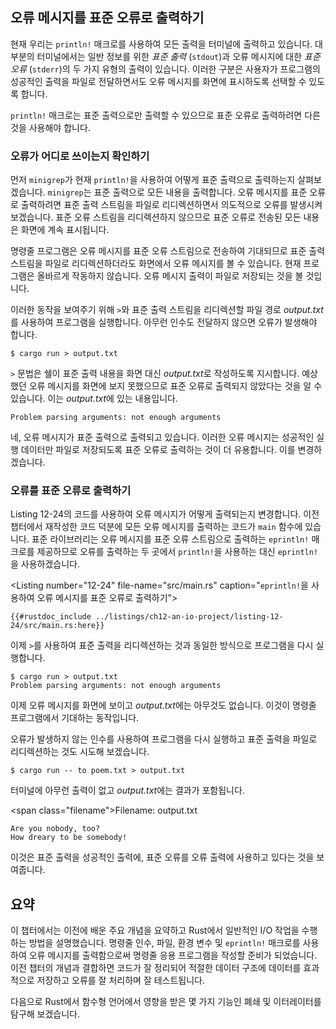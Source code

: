 ## 오류 메시지를 표준 오류로 출력하기

현재 우리는 `println!` 매크로를 사용하여 모든 출력을 터미널에 출력하고 있습니다. 대부분의 터미널에서는 일반 정보를 위한 *표준 출력* (`stdout`)과 오류 메시지에 대한 *표준 오류* (`stderr`)의 두 가지 유형의 출력이 있습니다. 이러한 구분은 사용자가 프로그램의 성공적인 출력을 파일로 전달하면서도 오류 메시지를 화면에 표시하도록 선택할 수 있도록 합니다.

`println!` 매크로는 표준 출력으로만 출력할 수 있으므로 표준 오류로 출력하려면 다른 것을 사용해야 합니다.

### 오류가 어디로 쓰이는지 확인하기

먼저 `minigrep`가 현재 `println!`을 사용하여 어떻게 표준 출력으로 출력하는지 살펴보겠습니다. `minigrep`는 표준 출력으로 모든 내용을 출력합니다. 오류 메시지를 표준 오류로 출력하려면 표준 출력 스트림을 파일로 리디렉션하면서 의도적으로 오류를 발생시켜 보겠습니다. 표준 오류 스트림을 리디렉션하지 않으므로 표준 오류로 전송된 모든 내용은 화면에 계속 표시됩니다.

명령줄 프로그램은 오류 메시지를 표준 오류 스트림으로 전송하여 기대되므로 표준 출력 스트림을 파일로 리디렉션하더라도 화면에서 오류 메시지를 볼 수 있습니다. 현재 프로그램은 올바르게 작동하지 않습니다. 오류 메시지 출력이 파일로 저장되는 것을 볼 것입니다.

이러한 동작을 보여주기 위해 `>`와 표준 출력 스트림을 리디렉션할 파일 경로 *output.txt*를 사용하여 프로그램을 실행합니다. 아무런 인수도 전달하지 않으면 오류가 발생해야 합니다.

```console
$ cargo run > output.txt
```

`>` 문법은 쉘이 표준 출력 내용을 화면 대신 *output.txt*로 작성하도록 지시합니다. 예상했던 오류 메시지를 화면에 보지 못했으므로 표준 오류로 출력되지 않았다는 것을 알 수 있습니다. 이는 *output.txt*에 있는 내용입니다.

```text
Problem parsing arguments: not enough arguments
```

네, 오류 메시지가 표준 출력으로 출력되고 있습니다. 이러한 오류 메시지는 성공적인 실행 데이터만 파일로 저장되도록 표준 오류로 출력하는 것이 더 유용합니다. 이를 변경하겠습니다.

### 오류를 표준 오류로 출력하기

Listing 12-24의 코드를 사용하여 오류 메시지가 어떻게 출력되는지 변경합니다. 이전 챕터에서 재작성한 코드 덕분에 모든 오류 메시지를 출력하는 코드가 `main` 함수에 있습니다. 표준 라이브러리는 오류 메시지를 표준 오류 스트림으로 출력하는 `eprintln!` 매크로를 제공하므로 오류를 출력하는 두 곳에서 `println!`을 사용하는 대신 `eprintln!`을 사용하겠습니다.

<Listing number=\"12-24\" file-name=\"src/main.rs\" caption=\"`eprintln!`을 사용하여 오류 메시지를 표준 오류로 출력하기\">

```rust,ignore
{{#rustdoc_include ../listings/ch12-an-io-project/listing-12-24/src/main.rs:here}}
```

</Listing>

이제 `>`를 사용하여 표준 출력을 리디렉션하는 것과 동일한 방식으로 프로그램을 다시 실행합니다.

```console
$ cargo run > output.txt
Problem parsing arguments: not enough arguments
```

이제 오류 메시지를 화면에 보이고 *output.txt*에는 아무것도 없습니다. 이것이 명령줄 프로그램에서 기대하는 동작입니다.

오류가 발생하지 않는 인수를 사용하여 프로그램을 다시 실행하고 표준 출력을 파일로 리디렉션하는 것도 시도해 보겠습니다.

```console
$ cargo run -- to poem.txt > output.txt
```

터미널에 아무런 출력이 없고 *output.txt*에는 결과가 포함됩니다.

<span class=\"filename\">Filename: output.txt</span>

```text
Are you nobody, too?
How dreary to be somebody!
```

이것은 표준 출력을 성공적인 출력에, 표준 오류를 오류 출력에 사용하고 있다는 것을 보여줍니다.

## 요약

이 챕터에서는 이전에 배운 주요 개념을 요약하고 Rust에서 일반적인 I/O 작업을 수행하는 방법을 설명했습니다. 명령줄 인수, 파일, 환경 변수 및 `eprintln!` 매크로를 사용하여 오류 메시지를 출력함으로써 명령줄 응용 프로그램을 작성할 준비가 되었습니다. 이전 챕터의 개념과 결합하면 코드가 잘 정리되어 적절한 데이터 구조에 데이터를 효과적으로 저장하고 오류를 잘 처리하며 잘 테스트됩니다.

다음으로 Rust에서 함수형 언어에서 영향을 받은 몇 가지 기능인 폐쇄 및 이터레이터를 탐구해 보겠습니다.
